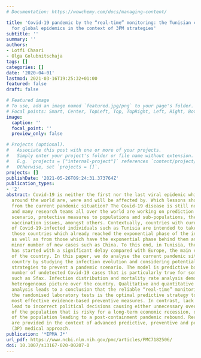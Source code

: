 ```yaml
---
# Documentation: https://wowchemy.com/docs/managing-content/

title: 'Covid-19 pandemic by the “real-time” monitoring: the Tunisian case and lessons
  for global epidemics in the context of 3PM strategies'
subtitle: ''
summary: ''
authors:
- Lotfi Chaari
- Olga Golubnitschaja
tags: []
categories: []
date: '2020-04-01'
lastmod: 2021-03-16T19:25:32+01:00
featured: false
draft: false

# Featured image
# To use, add an image named `featured.jpg/png` to your page's folder.
# Focal points: Smart, Center, TopLeft, Top, TopRight, Left, Right, BottomLeft, Bottom, BottomRight.
image:
  caption: ''
  focal_point: ''
  preview_only: false

# Projects (optional).
#   Associate this post with one or more of your projects.
#   Simply enter your project's folder or file name without extension.
#   E.g. `projects = ["internal-project"]` references `content/project/deep-learning/index.md`.
#   Otherwise, set `projects = []`.
projects: []
publishDate: '2021-05-26T09:24:31.373764Z'
publication_types:
- '2'
abstract: Covid-19 is neither the first nor the last viral epidemic which societies
  around the world are, were and will be affected by. Which lessons should be taken
  from the current pandemic situation? The Covid-19 disease is still not well characterised,
  and many research teams all over the world are working on prediction of the epidemic
  scenario, protective measures to populations and sub-populations, therapeutic and
  vaccination issues, amongst others. Contextually, countries with currently low numbers
  of Covid-19-infected individuals such as Tunisia are intended to take lessons from
  those countries which already reached the exponential phase of the infection distribution
  as well as from those which have the exponential phase behind them and record a
  minor number of new cases such as China. To this end, in Tunisia, the pandemic wave
  has started with a significant delay compared with Europe, the main economic partner
  of the country. In this paper, we do analyse the current pandemic situation in this
  country by studying the infection evolution and considering potential protective
  strategies to prevent a pandemic scenario. The model is predictive based on a large
  number of undetected Covid-19 cases that is particularly true for some country regions
  such as Sfax. Infection distribution and mortality rate analysis demonstrate a highly
  heterogeneous picture over the country. Qualitative and quantitative comparative
  analysis leads to a conclusion that the reliable “real-time” monitoring based on
  the randomised laboratory tests is the optimal predictive strategy to create the
  most effective evidence-based preventive measures. In contrast, lack of tests may
  lead to incorrect political decisions causing either unnecessary over-protection
  of the population that is risky for a long-term economic recession, or under-protection
  of the population leading to a post-containment pandemic rebound. Recommendations
  are provided in the context of advanced predictive, preventive and personalised
  (3P) medical approach.
publication: '*EPMA J*'
url_pdf: https://www.ncbi.nlm.nih.gov/pmc/articles/PMC7182506/
doi: 10.1007/s13167-020-00207-0
---
```

